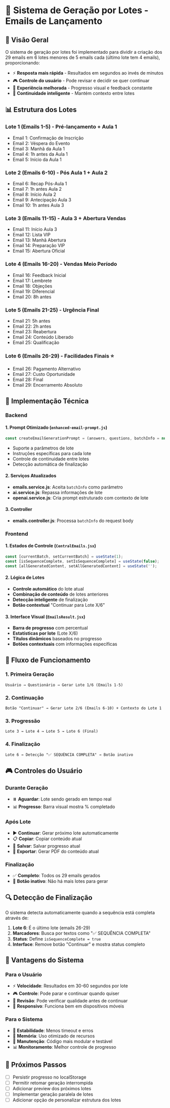# 📧 Sistema de Geração por Lotes - Emails de Lançamento

## 🎯 Visão Geral

O sistema de geração por lotes foi implementado para dividir a criação dos 29 emails em 6 lotes menores de 5 emails cada (último lote tem 4 emails), proporcionando:

- ⚡ **Resposta mais rápida** - Resultados em segundos ao invés de minutos
- 🎮 **Controle do usuário** - Pode revisar e decidir se quer continuar
- 🚀 **Experiência melhorada** - Progresso visual e feedback constante
- 🔄 **Continuidade inteligente** - Mantém contexto entre lotes

## 📊 Estrutura dos Lotes

### Lote 1 (Emails 1-5) - Pré-lançamento + Aula 1
- Email 1: Confirmação de Inscrição
- Email 2: Véspera do Evento  
- Email 3: Manhã da Aula 1
- Email 4: 1h antes da Aula 1
- Email 5: Início da Aula 1

### Lote 2 (Emails 6-10) - Pós Aula 1 + Aula 2
- Email 6: Recap Pós-Aula 1
- Email 7: 1h antes Aula 2
- Email 8: Início Aula 2
- Email 9: Antecipação Aula 3
- Email 10: 1h antes Aula 3

### Lote 3 (Emails 11-15) - Aula 3 + Abertura Vendas
- Email 11: Início Aula 3
- Email 12: Lista VIP
- Email 13: Manhã Abertura
- Email 14: Preparação VIP
- Email 15: Abertura Oficial

### Lote 4 (Emails 16-20) - Vendas Meio Período
- Email 16: Feedback Inicial
- Email 17: Lembrete
- Email 18: Objeções
- Email 19: Diferencial
- Email 20: 8h antes

### Lote 5 (Emails 21-25) - Urgência Final
- Email 21: 5h antes
- Email 22: 2h antes
- Email 23: Reabertura
- Email 24: Conteúdo Liberado
- Email 25: Qualificação

### Lote 6 (Emails 26-29) - Facilidades Finais ⭐
- Email 26: Pagamento Alternativo
- Email 27: Custo Oportunidade
- Email 28: Final
- Email 29: Encerramento Absoluto

## 🔧 Implementação Técnica

### Backend

#### 1. Prompt Otimizado (`enhanced-email-prompt.js`)
```javascript
const createEmailGenerationPrompt = (answers, questions, batchInfo = null)
```
- Suporte a parâmetros de lote
- Instruções específicas para cada lote
- Controle de continuidade entre lotes
- Detecção automática de finalização

#### 2. Serviços Atualizados
- **emails.service.js**: Aceita `batchInfo` como parâmetro
- **ai.service.js**: Repassa informações de lote
- **openai.service.js**: Cria prompt estruturado com contexto de lote

#### 3. Controller
- **emails.controller.js**: Processa `batchInfo` do request body

### Frontend

#### 1. Estados de Controle (`CentralEmails.jsx`)
```javascript
const [currentBatch, setCurrentBatch] = useState(1);
const [isSequenceComplete, setIsSequenceComplete] = useState(false);
const [allGeneratedContent, setAllGeneratedContent] = useState('');
```

#### 2. Lógica de Lotes
- **Controle automático** do lote atual
- **Combinação de conteúdo** de lotes anteriores
- **Detecção inteligente** de finalização
- **Botão contextual** "Continuar para Lote X/6"

#### 3. Interface Visual (`EmailsResult.jsx`)
- **Barra de progresso** com percentual
- **Estatísticas por lote** (Lote X/6)
- **Títulos dinâmicos** baseados no progresso
- **Botões contextuais** com informações específicas

## 🔄 Fluxo de Funcionamento

### 1. Primeira Geração
```
Usuário → Questionário → Gerar Lote 1/6 (Emails 1-5)
```

### 2. Continuação
```
Botão "Continuar" → Gerar Lote 2/6 (Emails 6-10) + Contexto do Lote 1
```

### 3. Progressão
```
Lote 3 → Lote 4 → Lote 5 → Lote 6 (Final)
```

### 4. Finalização
```
Lote 6 → Detecção "✅ SEQUÊNCIA COMPLETA" → Botão inativo
```

## 🎮 Controles do Usuário

### Durante Geração
- ⏸️ **Aguardar**: Lote sendo gerado em tempo real
- 📊 **Progresso**: Barra visual mostra % completado

### Após Lote
- ▶️ **Continuar**: Gerar próximo lote automaticamente
- 📋 **Copiar**: Copiar conteúdo atual
- 💾 **Salvar**: Salvar progresso atual
- 📄 **Exportar**: Gerar PDF do conteúdo atual

### Finalização
- ✅ **Completo**: Todos os 29 emails gerados
- 🚫 **Botão inativo**: Não há mais lotes para gerar

## 🔍 Detecção de Finalização

O sistema detecta automaticamente quando a sequência está completa através de:

1. **Lote 6**: É o último lote (emails 26-29)
2. **Marcadores**: Busca por textos como "✅ SEQUÊNCIA COMPLETA"
3. **Status**: Define `isSequenceComplete = true`
4. **Interface**: Remove botão "Continuar" e mostra status completo

## 📝 Vantagens do Sistema

### Para o Usuário
- ⚡ **Velocidade**: Resultados em 30-60 segundos por lote
- 🎮 **Controle**: Pode parar e continuar quando quiser
- 👀 **Revisão**: Pode verificar qualidade antes de continuar
- 📱 **Responsivo**: Funciona bem em dispositivos móveis

### Para o Sistema
- 🔧 **Estabilidade**: Menos timeout e erros
- 💾 **Memória**: Uso otimizado de recursos
- 🔄 **Manutenção**: Código mais modular e testável
- 📊 **Monitoramento**: Melhor controle de progresso

## 🚀 Próximos Passos

- [ ] Persistir progresso no localStorage
- [ ] Permitir retomar geração interrompida
- [ ] Adicionar preview dos próximos lotes
- [ ] Implementar geração paralela de lotes
- [ ] Adicionar opção de personalizar estrutura dos lotes 